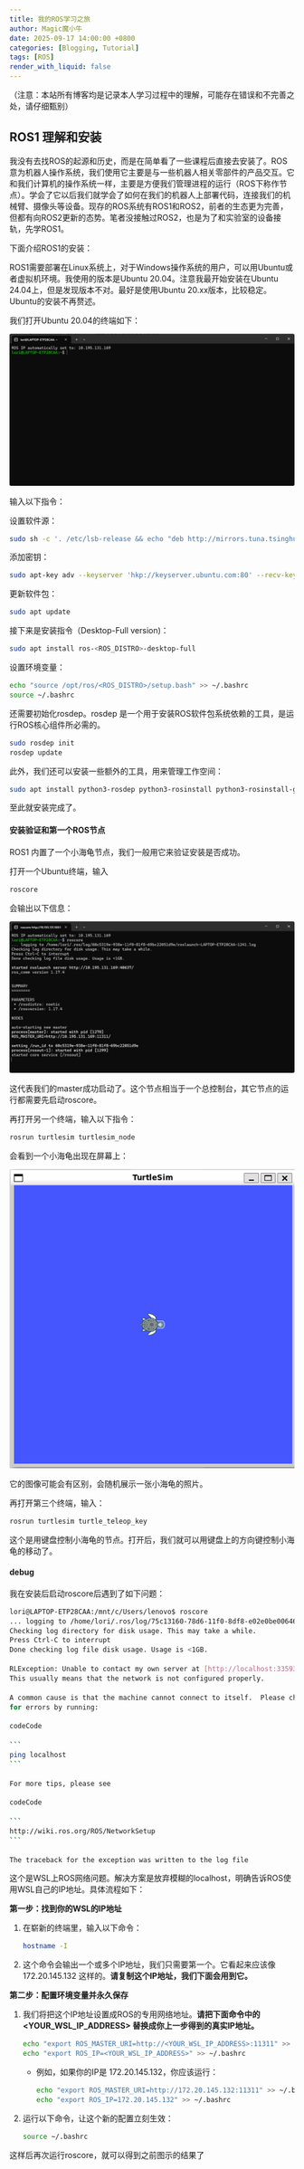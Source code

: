 ```yaml
---
title: 我的ROS学习之旅
author: Magic魔小牛
date: 2025-09-17 14:00:00 +0800
categories: [Blogging, Tutorial]
tags: [ROS]
render_with_liquid: false
---
```


（注意：本站所有博客均是记录本人学习过程中的理解，可能存在错误和不完善之处，请仔细甄别）

## ROS1 理解和安装

我没有去找ROS的起源和历史，而是在简单看了一些课程后直接去安装了。ROS意为机器人操作系统，我们使用它主要是与一些机器人相关零部件的产品交互。它和我们计算机的操作系统一样，主要是方便我们管理进程的运行（ROS下称作节点）。学会了它以后我们就学会了如何在我们的机器人上部署代码，连接我们的机械臂、摄像头等设备。现存的ROS系统有ROS1和ROS2，前者的生态更为完善，但都有向ROS2更新的态势。笔者没接触过ROS2，也是为了和实验室的设备接轨，先学ROS1。

下面介绍ROS1的安装：

ROS1需要部署在Linux系统上，对于Windows操作系统的用户，可以用Ubuntu或者虚拟机环境。我使用的版本是Ubuntu 20.04。注意我最开始安装在Ubuntu 24.04上，但是发现版本不对。最好是使用Ubuntu 20.xx版本，比较稳定。Ubuntu的安装不再赘述。

我们打开Ubuntu 20.04的终端如下：

![ubuntu1](/assets/img/ros/ubuntu1.png)

输入以下指令：

设置软件源：

```bash
sudo sh -c '. /etc/lsb-release && echo "deb http://mirrors.tuna.tsinghua.edu.cn/ros/ubuntu/ `lsb_release -cs` main" > /etc/apt/sources.list.d/ros-latest.list'
```

添加密钥：

```bash
sudo apt-key adv --keyserver 'hkp://keyserver.ubuntu.com:80' --recv-key C1CF6E31E6BADE8868B172B4F42ED6FBAB17C654
```

更新软件包：

```bash
sudo apt update
```

接下来是安装指令（Desktop-Full version)：

```bash
sudo apt install ros-<ROS_DISTRO>-desktop-full
```

设置环境变量：

```bash
echo "source /opt/ros/<ROS_DISTRO>/setup.bash" >> ~/.bashrc
source ~/.bashrc
```

还需要初始化rosdep。rosdep 是一个用于安装ROS软件包系统依赖的工具，是运行ROS核心组件所必需的。

```bash
sudo rosdep init
rosdep update
```

此外，我们还可以安装一些额外的工具，用来管理工作空间：

```bash
sudo apt install python3-rosdep python3-rosinstall python3-rosinstall-generator python3-wstool build-essential
```

至此就安装完成了。

#### 安装验证和第一个ROS节点

ROS1 内置了一个小海龟节点，我们一般用它来验证安装是否成功。

打开一个Ubuntu终端，输入

```bash
roscore
```

会输出以下信息：

![roscore](/assets/img/ros/roscore.png)

这代表我们的master成功启动了。这个节点相当于一个总控制台，其它节点的运行都需要先启动roscore。

再打开另一个终端，输入以下指令：

```bash
rosrun turtlesim turtlesim_node
```

会看到一个小海龟出现在屏幕上：

![turtle](/assets/img/ros/turtle.png)

它的图像可能会有区别，会随机展示一张小海龟的照片。

再打开第三个终端，输入：

```bash
rosrun turtlesim turtle_teleop_key
```

这个是用键盘控制小海龟的节点。打开后，我们就可以用键盘上的方向键控制小海龟的移动了。

#### debug

我在安装后启动roscore后遇到了如下问题：

~~~bash
lori@LAPTOP-ETP28CAA:/mnt/c/Users/lenovo$ roscore
... logging to /home/lori/.ros/log/75c13160-78d6-11f0-8df8-e02e0be00646/roslaunch-LAPTOP-ETP28CAA-43.log
Checking log directory for disk usage. This may take a while.
Press Ctrl-C to interrupt
Done checking log file disk usage. Usage is <1GB.

RLException: Unable to contact my own server at [http://localhost:33593/].
This usually means that the network is not configured properly.

A common cause is that the machine cannot connect to itself.  Please check
for errors by running:

codeCode

```
ping localhost
```

For more tips, please see

codeCode

```
http://wiki.ros.org/ROS/NetworkSetup
```

The traceback for the exception was written to the log file
~~~

这个是WSL上ROS网络问题。解决方案是放弃模糊的localhost，明确告诉ROS使用WSL自己的IP地址。具体流程如下：

**第一步：找到你的WSL的IP地址**

1. 在崭新的终端里，输入以下命令：

   ```bash
   hostname -I
   ```

2. 这个命令会输出一个或多个IP地址，我们只需要第一个。它看起来应该像 172.20.145.132 这样的。**请复制这个IP地址，我们下面会用到它。**

**第二步：配置环境变量并永久保存**

1. 我们将把这个IP地址设置成ROS的专用网络地址。**请把下面命令中的 <YOUR_WSL_IP_ADDRESS> 替换成你上一步得到的真实IP地址。**

   ```bash
   echo "export ROS_MASTER_URI=http://<YOUR_WSL_IP_ADDRESS>:11311" >> ~/.bashrc
   echo "export ROS_IP=<YOUR_WSL_IP_ADDRESS>" >> ~/.bashrc
   ```

   - 例如，如果你的IP是 172.20.145.132，你应该运行：

     ```bash
     echo "export ROS_MASTER_URI=http://172.20.145.132:11311" >> ~/.bashrc
     echo "export ROS_IP=172.20.145.132" >> ~/.bashrc
     ```

2. 运行以下命令，让这个新的配置立刻生效：

   ```bash
   source ~/.bashrc
   ```

这样后再次运行roscore，就可以得到之前图示的结果了
